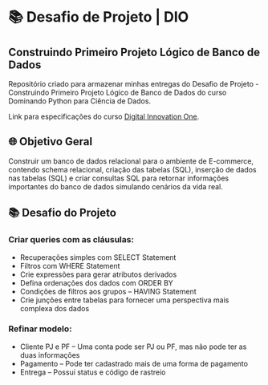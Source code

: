 
# 📚 Desafio de Projeto | DIO 
##  Construindo Primeiro Projeto Lógico de Banco de Dados

Repositório criado para armazenar minhas entregas do Desafio de Projeto - Construindo Primeiro Projeto Lógico de Banco de Dados do curso Dominando Python para Ciência de Dados.

Link para especificações do curso [Digital Innovation One](https://web.dio.me/track/potencia-tech-powered-ifood-ciencias-de-dados-com-python).

## 🌐 Objetivo Geral
Construir um banco de dados relacional para o ambiente de E-commerce, contendo schema relacional, criação das tabelas (SQL), 
inserção de dados nas tabelas (SQL) e criar consultas SQL para retornar informações importantes do banco de dados simulando cenários da vida real. 

## 📚 Desafio do Projeto
### Criar queries com as cláusulas:
- Recuperações simples com SELECT Statement
- Filtros com WHERE Statement
- Crie expressões para gerar atributos derivados
- Defina ordenações dos dados com ORDER BY
- Condições de filtros aos grupos – HAVING Statement
- Crie junções entre tabelas para fornecer uma perspectiva mais complexa dos dados
### Refinar modelo:
- Cliente PJ e PF – Uma conta pode ser PJ ou PF, mas não pode ter as duas informações
- Pagamento – Pode ter cadastrado mais de uma forma de pagamento
- Entrega – Possui status e código de rastreio
